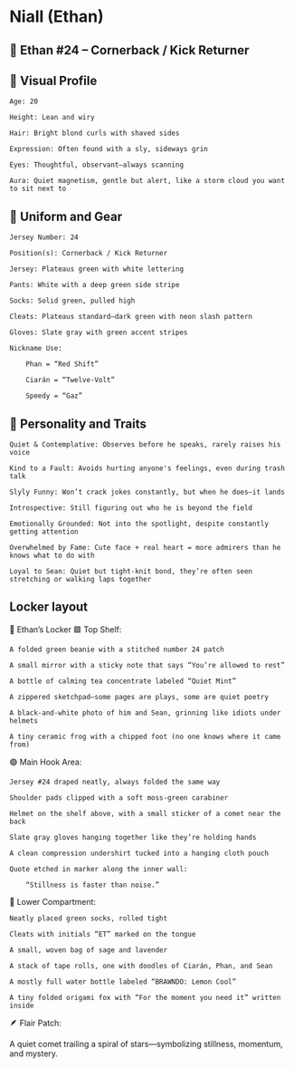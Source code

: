 # Niall (Ethan)

## 🧢 Ethan #24 – Cornerback / Kick Returner
## 📸 Visual Profile

    Age: 20

    Height: Lean and wiry

    Hair: Bright blond curls with shaved sides

    Expression: Often found with a sly, sideways grin

    Eyes: Thoughtful, observant—always scanning

    Aura: Quiet magnetism, gentle but alert, like a storm cloud you want to sit next to

## 🧤 Uniform and Gear

    Jersey Number: 24

    Position(s): Cornerback / Kick Returner

    Jersey: Plateaus green with white lettering

    Pants: White with a deep green side stripe

    Socks: Solid green, pulled high

    Cleats: Plateaus standard—dark green with neon slash pattern

    Gloves: Slate gray with green accent stripes

    Nickname Use:

        Phan = “Red Shift”

        Ciarán = “Twelve-Volt”

        Speedy = “Gaz”

## 💭 Personality and Traits

    Quiet & Contemplative: Observes before he speaks, rarely raises his voice

    Kind to a Fault: Avoids hurting anyone's feelings, even during trash talk

    Slyly Funny: Won’t crack jokes constantly, but when he does—it lands

    Introspective: Still figuring out who he is beyond the field

    Emotionally Grounded: Not into the spotlight, despite constantly getting attention

    Overwhelmed by Fame: Cute face + real heart = more admirers than he knows what to do with

    Loyal to Sean: Quiet but tight-knit bond, they’re often seen stretching or walking laps together

## Locker layout
🧢 Ethan’s Locker
🟩 Top Shelf:

    A folded green beanie with a stitched number 24 patch

    A small mirror with a sticky note that says “You’re allowed to rest”

    A bottle of calming tea concentrate labeled “Quiet Mint”

    A zippered sketchpad—some pages are plays, some are quiet poetry

    A black-and-white photo of him and Sean, grinning like idiots under helmets

    A tiny ceramic frog with a chipped foot (no one knows where it came from)

🟢 Main Hook Area:

    Jersey #24 draped neatly, always folded the same way

    Shoulder pads clipped with a soft moss-green carabiner

    Helmet on the shelf above, with a small sticker of a comet near the back

    Slate gray gloves hanging together like they’re holding hands

    A clean compression undershirt tucked into a hanging cloth pouch

    Quote etched in marker along the inner wall:

        “Stillness is faster than noise.”

🧦 Lower Compartment:

    Neatly placed green socks, rolled tight

    Cleats with initials “ET” marked on the tongue

    A small, woven bag of sage and lavender

    A stack of tape rolls, one with doodles of Ciarán, Phan, and Sean

    A mostly full water bottle labeled “BRAWNDO: Lemon Cool”

    A tiny folded origami fox with “For the moment you need it” written inside

🪶 Flair Patch:

A quiet comet trailing a spiral of stars—symbolizing stillness, momentum, and mystery.
